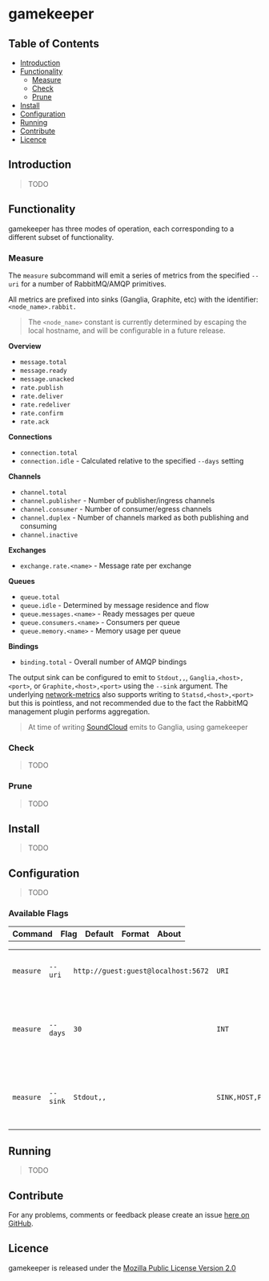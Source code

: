 # gamekeeper

## Table of Contents

* [Introduction](#introduction)
* [Functionality](#functionality)
    - [Measure](#measure)
    - [Check](#check)
    - [Prune](#prune)
* [Install](#install)
* [Configuration](#configuration)
* [Running](#running)
* [Contribute](#contribute)
* [Licence](#licence)


## Introduction

> TODO


## Functionality

gamekeeper has three modes of operation, each corresponding to a different
subset of functionality.

### Measure

The `measure` subcommand will emit a series of metrics from the specified
`--uri` for a number of RabbitMQ/AMQP primitives.

All metrics are prefixed into sinks (Ganglia, Graphite, etc) with the
identifier: `<node_name>.rabbit.`

> The `<node_name>` constant is currently determined by escaping the local hostname, and will be configurable in a future release.

**Overview**

* `message.total`
* `message.ready`
* `message.unacked`
* `rate.publish`
* `rate.deliver`
* `rate.redeliver`
* `rate.confirm`
* `rate.ack`

**Connections**

* `connection.total`
* `connection.idle` - Calculated relative to the specified `--days` setting

**Channels**

* `channel.total`
* `channel.publisher` - Number of publisher/ingress channels
* `channel.consumer` - Number of consumer/egress channels
* `channel.duplex` - Number of channels marked as both publishing and consuming
* `channel.inactive`

**Exchanges**

* `exchange.rate.<name>` - Message rate per exchange

**Queues**

* `queue.total`
* `queue.idle` - Determined by message residence and flow
* `queue.messages.<name>` - Ready messages per queue
* `queue.consumers.<name>` - Consumers per queue
* `queue.memory.<name>` - Memory usage per queue

**Bindings**

* `binding.total` - Overall number of AMQP bindings

The output sink can be configured to emit to `Stdout,,`,
`Ganglia,<host>,<port>`, or `Graphite,<host>,<port>` using the `--sink`
argument. The underlying [network-metrics](http://github.com/brendanhay/network-metrics) also
supports writing to `Statsd,<host>,<port>` but this is pointless, and not
recommended due to the fact the RabbitMQ management plugin performs aggregation.

> At time of writing [SoundCloud](http://www.soundcloud.com) emits to Ganglia, using gamekeeper

### Check

> TODO

### Prune

> TODO


## Install

> TODO


## Configuration

> TODO

### Available Flags

<table width="100%">

  <tr>
    <th>Command</th>
    <th>Flag</th>
    <th>Default</th>
    <th>Format</th>
    <th>About</th>
  </tr>

</table>

<table width="100%">

  <tr>
    <td><code>measure</code></td>
    <td><code>--uri</code></td>
    <td><code>http://guest:guest@localhost:5672</code></td>
    <td><code>URI</code></td>
    <td>Address of the RabbitMQ API to poll</td>
  </tr>

  <tr>
    <td><code>measure</code></td>
    <td><code>--days</code></td>
    <td><code>30</code></td>
    <td><code>INT</code></td>
    <td>Number of days before a conncetion is considered stale</td>
  </tr>

  <tr>
    <td><code>measure</code></td>
    <td><code>--sink</code></td>
    <td><code>Stdout,,</code></td>
    <td><code>SINK,HOST,PORT</code></td>
    <td>Sink options describing the type and host/port combination</td>
  </tr>

</table>

## Running

> TODO


## Contribute

For any problems, comments or feedback please create an issue [here on GitHub](github.com/brendanhay/gamekeeper/issues).


## Licence

gamekeeper is released under the [Mozilla Public License Version 2.0](http://www.mozilla.org/MPL/)
